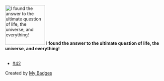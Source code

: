<img src="https://my-badges.github.io/my-badges/the-ultimate-question.png" alt="I found the answer to the ultimate question of life, the universe, and everything!" title="I found the answer to the ultimate question of life, the universe, and everything!" width="128">
<strong>I found the answer to the ultimate question of life, the universe, and everything!</strong>
<br><br>

- <a href="https://github.com/hi-ammad/hack-github-graph/issues/42">#42</a>


Created by <a href="https://github.com/my-badges/my-badges">My Badges</a>